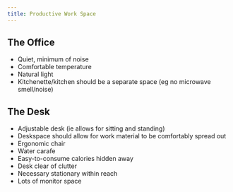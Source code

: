 ```yaml
---
title: Productive Work Space
---
```


## The Office

- Quiet, minimum of noise
- Comfortable temperature
- Natural light
- Kitchenette/kitchen should be a separate space (eg no microwave smell/noise)


## The Desk

- Adjustable desk (ie allows for sitting and standing)
- Deskspace should allow for work material to be comfortably spread out
- Ergonomic chair
- Water carafe
- Easy-to-consume calories hidden away
- Desk clear of clutter
- Necessary stationary within reach
- Lots of monitor space
